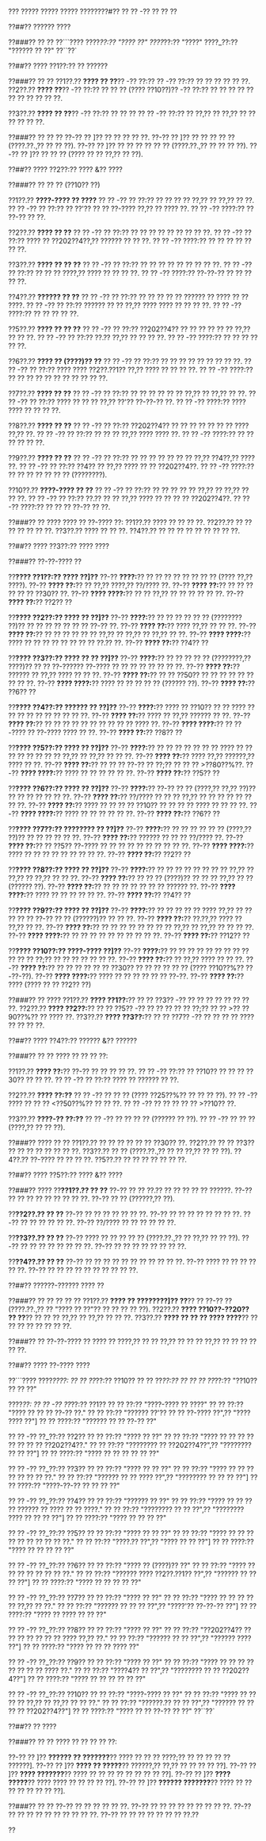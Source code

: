 ??? ????? ????? ????? ????????#?? ?? ?? -?? ?? ?? ??

??##?? ?????? ????

??###?? ?? ??
??```????
????_??:?? "???? ??"
????_??:?? "????"
????_??:?? "?????? ?? ??"
??``??`

??##?? ???? ??1??:?? ?? ??????

??###?? ?? ??
??1??.?? **???? ?? ??**?? -?? ??:?? ?? -?? ??:?? ?? ?? ?? ?? ?? ??.
??2??.?? **???? ??**?? -?? ??:?? ?? ?? ?? (???? ??10??)?? -?? ??:?? ?? ?? ?? ?? ?? ?? ?? ?? ?? ?? ??.

??3??.?? **???? ?? ??**?? -?? ??:?? ?? ?? ?? ?? ?? -?? ??:?? ?? ??,?? ?? ??,?? ?? ?? ?? ?? ?? ??.

??###?? ?? ?? ??
??-?? ?? ]?? ?? ?? ?? ?? ??.
??-?? ?? ]?? ?? ?? ?? ?? ?? (????.??.,?? ?? ?? ??).
??-?? ?? ]?? ?? ?? ?? ?? ?? ?? (????.??.,?? ?? ?? ?? ??).
??-?? ?? ]?? ?? ?? ?? (???? ?? ?? ??,?? ?? ??).

??##?? ???? ??2??:?? ???? &?? ????

??###?? ?? ?? ?? (??10?? ??)

??1??.?? **????-???? ?? ????**
??  ?? -?? ?? ??:?? ?? ?? ?? ?? ??,?? ?? ??,?? ?? ??.
??  ?? -?? ?? ??:?? ?? ??'?? ?? ?? ??-???? ??,?? ?? ???? ??.
??  ?? -?? ????:?? ?? ??-?? ?? ??.

??2??.?? **???? ?? ??**
??  ?? -?? ?? ??:?? ?? ?? ?? ?? ?? ?? ?? ?? ??.
??  ?? -?? ?? ??:?? ???? ?? ??202??4??,?? ?????? ?? ?? ??.
??  ?? -?? ????:?? ?? ?? ?? ?? ?? ?? ??.

??3??.?? **???? ?? ?? ??**
??  ?? -?? ?? ??:?? ?? ?? ?? ?? ?? ?? ?? ?? ??.
??  ?? -?? ?? ??:?? ?? ?? ?? ????,?? ???? ?? ?? ?? ??.
??  ?? -?? ????:?? ??-??-?? ?? ?? ?? ?? ??.

??4??.?? **?????? ?? ??**
??  ?? -?? ?? ??:?? ?? ?? ?? ?? ?? ?????? ?? ???? ?? ?? ????.
??  ?? -?? ?? ??:?? ?????? ?? ?? ??,?? ???? ???? ?? ?? ?? ??.
??  ?? -?? ????:?? ?? ?? ?? ?? ??.

??5??.?? **???? ?? ?? ??**
??  ?? -?? ?? ??:?? ??202??4?? ?? ?? ?? ?? ?? ?? ??,?? ?? ?? ??.
??  ?? -?? ?? ??:?? ??.?? ??,?? ?? ?? ?? ??.
??  ?? -?? ????:?? ?? ?? ?? ?? ?? ??.

??6??.?? **???? ?? (????)?? ??**
??  ?? -?? ?? ??:?? ?? ?? ?? ?? ?? ?? ?? ?? ??.
??  ?? -?? ?? ??:?? ???? ???? ??2??.??1?? ??,?? ???? ?? ?? ?? ??.
??  ?? -?? ????:?? ?? ?? ?? ?? ?? ?? ?? ?? ?? ?? ??.

??7??.?? **???? ?? ??**
??  ?? -?? ?? ??:?? ?? ?? ?? ?? ?? ?? ??,?? ?? ??,?? ?? ??.
??  ?? -?? ?? ??:?? ???? ?? ?? ?? ??,?? ??'?? ??-??-?? ??.
??  ?? -?? ????:?? ???? ???? ?? ?? ?? ??.

??8??.?? **???? ?? ??**
??  ?? -?? ?? ??:?? ??202??4?? ?? ?? ?? ?? ?? ?? ?? ???? ??,?? ??.
??  ?? -?? ?? ??:?? ?? ?? ?? ??,?? ???? ???? ??.
??  ?? -?? ????:?? ?? ?? ?? ?? ?? ??.

??9??.?? **???? ?? ??**
??  ?? -?? ?? ??:?? ?? ?? ?? ?? ?? ?? ?? ??,?? ??4??,?? ???? ??.
??  ?? -?? ?? ??:?? ??4?? ?? ??,?? ???? ?? ?? ??202??4??.
??  ?? -?? ????:?? ?? ?? ?? ?? ?? ?? ?? (????????).

??10??.?? **????-???? ?? ??**
??   ?? -?? ?? ??:?? ?? ?? ?? ?? ?? ??,?? ?? ??,?? ?? ?? ??.
??   ?? -?? ?? ??:?? ??.?? ?? ?? ??,?? ???? ?? ?? ?? ?? ??202??4??.
??   ?? -?? ????:?? ?? ?? ?? ??-?? ?? ??.

??###?? ?? ????
???? ?? ??-???? ??:
??1??.?? ???? ?? ?? ?? ??.
??2??.?? ?? ?? ?? ?? ?? ?? ??.
??3??.?? ???? ?? ?? ??.
??4??.?? ?? ?? ?? ?? ?? ?? ?? ?? ??.

??##?? ???? ??3??:?? ???? ????

??###?? ??-??-???? ??

??**???? ??1??:?? ???? ??]??**
??-?? **????:**?? ?? ?? ?? ?? ?? ?? ?? ?? (???? ??,?? ????).
??-?? **???? ??:**?? ?? ??,?? ????,?? ??/???? ??.
??-?? **???? ??:**?? ?? ?? ?? ?? ?? ?? ??30?? ??.
??-?? **???? ????:**?? ?? ?? ??,?? ?? ?? ?? ?? ?? ??.
??-?? **???? ??:**?? ??2?? ??

??**???? ??2??:?? ???? ?? ??]??**
??-?? **????:**?? ?? ?? ?? ?? ?? ?? (???????? ??)?? ?? ?? ?? ?? ?? ?? ?? ??-?? ??.
??-?? **???? ??:**?? ???? ??,?? ?? ?? ??.
??-?? **???? ??:**?? ?? ?? ?? ?? ?? ?? ??,?? ?? ??,?? ?? ??,?? ?? ??.
??-?? **???? ????:**?? ???? ?? ?? ?? ?? ?? ?? ?? ?? ??.?? ??.
??-?? **???? ??:**?? ??4?? ??

??**???? ??3??:?? ???? ?? ?? ??]??**
??-?? **????:**?? ?? ?? ?? ?? ?? (????????,?? ????)?? ?? ?? ??-?????? ??-???? ?? ?? ?? ?? ?? ?? ?? ??.
??-?? **???? ??:**?? ?????? ?? ??,?? ???? ?? ?? ??.
??-?? **???? ??:**?? ?? ?? ??50?? ?? ?? ?? ?? ?? ?? ?? ?? ??.
??-?? **???? ????:**?? ???? ?? ?? ?? ?? ?? (?????? ??).
??-?? **???? ??:**?? ??6?? ??

??**???? ??4??:?? ?????? ?? ??]??**
??-?? **????:**?? ???? ?? ??10?? ?? ?? ???? ?? ?? ?? ?? ?? ?? ?? ?? ?? ??.
??-?? **???? ??:**?? ???? ?? ??,?? ?????? ?? ??.
??-?? **???? ??:**?? ?? ?? ?? ?? ?? ?? ?? ?? ?? ?? ???? ??.
??-?? **???? ????:**?? ?? ??-???? ?? ??-???? ???? ?? ??.
??-?? **???? ??:**?? ??8?? ??

??**???? ??5??:?? ???? ?? ??]??**
??-?? **????:**?? ?? ?? ?? ?? ?? ?? ?? ???? ?? ?? ?? ?? ?? ?? ?? ?? ??,?? ?? ??,?? ?? ?? ??.
??-?? **???? ??:**?? ???? ??,?? ??????,?? ???? ?? ??.
??-?? **???? ??:**?? ?? ?? ?? ??-?? ?? ??;?? ?? ?? ?? >??80??%??.
??-?? **???? ????:**?? ???? ?? ?? ?? ?? ?? ??.
??-?? **???? ??:**?? ??5?? ??

??**???? ??6??:?? ???? ?? ??]??**
??-?? **????:**?? ??-?? ?? ?? (????,?? ??,?? ??)?? ?? ?? ?? ?? ?? ?? ??.
??-?? **???? ??:**?? ??/???? ?? ?? ?? ??,?? ?? ?? ?? ?? ?? ?? ?? ??.
??-?? **???? ??:**?? ???? ?? ?? ?? ?? ??10?? ?? ?? ?? ?? ???? ?? ?? ?? ??.
??-?? **???? ????:**?? ???? ?? ?? ?? ?? ?? ??.
??-?? **???? ??:**?? ??6?? ??

??**???? ??7??:?? ???????? ?? ??]??**
??-?? **????:**?? ?? ?? ?? ?? ?? ?? (????,?? ??)?? ?? ?? ?? ?? ?? ??.
??-?? **???? ??:**?? ?????? ?? ?? ?? ??/???? ??.
??-?? **???? ??:**?? ?? ??5?? ??-???? ?? ?? ?? ?? ?? ?? ?? ?? ?? ??.
??-?? **???? ????:**?? ???? ?? ?? ?? ?? ?? ?? ?? ?? ??.
??-?? **???? ??:**?? ??2?? ??

??**???? ??8??:?? ???? ?? ??]??**
??-?? **????:**?? ?? ?? ?? ?? ?? ?? ?? ?? ??,?? ?? ??,?? ?? ??,?? ?? ?? ??.
??-?? **???? ??:**?? ?? ?? ?? (????)?? ?? ?? ?? ??,?? ?? ?? (?????? ??).
??-?? **???? ??:**?? ?? ?? ?? ?? ?? ?? ?? ?????? ??.
??-?? **???? ????:**?? ???? ?? ?? ?? ?? ?? ??.
??-?? **???? ??:**?? ??4?? ??

??**???? ??9??:?? ???? ?? ??]??**
??-?? **????:**?? ?? ?? ?? ?? ?? ???? ??,?? ?? ?? ?? ?? ?? ??-?? ?? ?? (??????)?? ?? ?? ??.
??-?? **???? ??:**?? ??.??,?? ???? ?? ??,?? ?? ??.
??-?? **???? ??:**?? ?? ?? ?? ?? ?? ?? ?? ?? ??,?? ?? ??,?? ?? ?? ?? ??.
??-?? **???? ????:**?? ?? ?? ?? ?? ?? ?? ?? ?? ?? ??.
??-?? **???? ??:**?? ??12?? ??

??**???? ??10??:?? ????-???? ??]??**
??-?? **????:**?? ?? ?? ?? ?? ?? ?? ?? ?? ?? ?? ?? ?? ??;?? ?? ?? ?? ?? ?? ?? ??.
??-?? **???? ??:**?? ?? ??,?? ???? ?? ?? ??.
??-?? **???? ??:**?? ?? ?? ?? ?? ?? ?? ??30?? ?? ?? ?? ?? ?? ?? (???? ??10??%?? ??-??-??).
??-?? **???? ????:**?? ???? ?? ?? ?? ?? ?? ?? ??-??.
??-?? **???? ??:**?? ???? (???? ?? ?? ??2?? ??)

??###?? ?? ????
??1??.?? **???? ??1??:**?? ?? ?? ??3?? -?? ?? ?? ?? ?? ?? ?? ?? ??.
??2??.?? **???? ??2??:**?? ?? ?? ??5?? -?? ?? ?? ?? ?? ?? ??;?? ?? ?? >?? ??90??%?? ?? ???? ??.
??3??.?? **???? ??3??:**?? ?? ?? ??7?? -?? ?? ?? ?? ?? ???? ?? ?? ?? ??.

??##?? ???? ??4??:?? ?????? &?? ??????

??###?? ?? ??
???? ?? ?? ?? ??:

??1??.?? **???? ??:**?? ??-?? ?? ?? ?? ?? ??.
??  ?? -?? ??:?? ?? ??10?? ?? ?? ?? ??30?? ?? ?? ??.
??  ?? -?? ?? ??:?? ???? ?? ?????? ?? ??.

??2??.?? **???? ??:??**
??  ?? -?? ?? ?? ?? (???? ??25??%?? ?? ?? ?? ??).
??  ?? -?? ???? ?? ?? ?? <??50??%?? ?? ?? ??.
??  ?? -?? ?? ?? ?? ?? ?? >??10?? ??.

??3??.?? **????-?? ??:??**
??  ?? -?? ?? ?? ?? ?? (?????? ?? ??).
??  ?? -?? ?? ?? ?? (????,?? ?? ?? ??).

??###?? ???? ?? ??
??1??.?? ?? ?? ?? ?? ?? ?? ??30?? ??.
??2??.?? ?? ?? ??3?? ?? ?? ?? ?? ?? ?? ?? ??.
??3??.?? ?? ?? (????.??.,?? ?? ?? ??,?? ?? ?? ??).
??4??.?? ??-???? ?? ?? ?? ??.
??5??.?? ?? ?? ?? ?? ?? ?? ??.

??##?? ???? ??5??:?? ???? &?? ????

??###?? ????
??**??1??.?? ?? ??**
??-?? ?? ?? ??.?? ?? ?? ?? ?? ?? ??????.
??-?? ?? ?? ?? ?? ?? ?? ?? ?? ??.
??-?? ?? ?? (??????,?? ??).

??**??2??.?? ?? ??**
??-?? ?? ?? ?? ?? ?? ?? ??.
??-?? ?? ?? ?? ?? ?? ?? ?? ??.
??-?? ?? ?? ?? ?? ?? ??.
??-?? ??/???? ?? ?? ?? ?? ?? ??.

??**??3??.?? ?? ??**
??-?? ???? ?? ?? ?? ?? ?? (????.??.,?? ?? ??,?? ?? ?? ??).
??-?? ?? ?? ?? ?? ?? ?? ?? ??.
??-?? ?? ?? ?? ?? ?? ?? ?? ??.

??**??4??.?? ?? ??**
??-?? ?? ?? ?? ?? ?? ?? ?? ?? ?? ?? ??.
??-?? ???? ?? ?? ?? ?? ?? ??.
??-?? ?? ?? ?? ?? ?? ?? ?? ?? ?? ??.

??##?? ??????-?????? ???? ??

??###?? ?? ?? ?? ?? ??
??1??.?? **???? ?? ????????]?? ??**?? ?? ??-?? ?? (????.??.,?? ?? "???? ?? ??"?? ?? ?? ?? ?? ??).
??2??.?? **???? ??10??-??20?? ?? ??**?? ?? ?? ?? ??,?? ?? ??,?? ?? ?? ??.
??3??.?? **???? ?? ?? ?? ???? ????**?? ?? ?? ?? ?? ?? ?? ?? ??.

??###?? ?? ??-??-???? ??
???? ?? ????,?? ?? ?? ??,?? ?? ?? ?? ??,?? ?? ?? ?? ?? ?? ??.

??##?? ???? ??-???? ????

??```????
????_????:
?? ?? ??_??:?? ??10??
?? ?? ??_??:?? ??
?? ?? ??_??:?? "??10?? ?? ?? ??"

????_??:
?? ?? -?? ??_??:?? ??1??
??   ?? ??:?? "????-???? ?? ????"
??   ?? ??:?? "???? ?? ?? ?? ??-?? ??."
??   ?? ??:?? "?????? ??'?? ?? ?? ??-???? ??",?? "???? ???? ??"]
??   ?? ????:?? "?????? ?? ?? ??-?? ??"

?? ?? -?? ??_??:?? ??2??
??   ?? ??:?? "???? ?? ??"
??   ?? ??:?? "???? ?? ?? ?? ?? ?? ?? ?? ?? ??202??4??."
??   ?? ??:?? "???????? ?? ??202??4??",?? "???????? ?? ?? ??"]
??   ?? ????:?? "???? ?? ?? ?? ?? ?? ??"

?? ?? -?? ??_??:?? ??3??
??   ?? ??:?? "???? ?? ?? ??"
??   ?? ??:?? "???? ?? ?? ?? ?? ?? ?? ?? ??."
??   ?? ??:?? "?????? ?? ?? ???? ??",?? "???????? ?? ?? ?? ??"]
??   ?? ????:?? "????-??-?? ?? ?? ?? ??"

?? ?? -?? ??_??:?? ??4??
??   ?? ??:?? "?????? ?? ??"
??   ?? ??:?? "???? ?? ?? ?? ?? ?????? ?? ???? ?? ?? ????."
??   ?? ??:?? "???????? ?? ?? ??",?? "???????? ???? ?? ?? ?? ??"]
??   ?? ????:?? "???? ?? ?? ?? ??"

?? ?? -?? ??_??:?? ??5??
??   ?? ??:?? "???? ?? ?? ??"
??   ?? ??:?? "???? ?? ?? ?? ?? ?? ?? ?? ?? ?? ??."
??   ?? ??:?? "????.?? ??",?? "???? ?? ?? ??"]
??   ?? ????:?? "???? ?? ?? ?? ?? ??"

?? ?? -?? ??_??:?? ??6??
??   ?? ??:?? "???? ?? (????)?? ??"
??   ?? ??:?? "???? ?? ?? ?? ?? ?? ?? ?? ??."
??   ?? ??:?? "?????? ???? ??2??.??1?? ??",?? "?????? ?? ?? ?? ??"]
??   ?? ????:?? "???? ?? ?? ?? ?? ??"

?? ?? -?? ??_??:?? ??7??
??   ?? ??:?? "???? ?? ??"
??   ?? ??:?? "???? ?? ?? ?? ?? ?? ??,?? ?? ??."
??   ?? ??:?? "?????? ?? ?? ?? ??",?? "????'?? ??-??-?? ??"]
??   ?? ????:?? "???? ?? ???? ?? ?? ??"

?? ?? -?? ??_??:?? ??8??
??   ?? ??:?? "???? ?? ??"
??   ?? ??:?? "??202??4?? ?? ?? ?? ?? ?? ?? ?? ???? ??,?? ??."
??   ?? ??:?? "?????? ?? ?? ??",?? "?????? ???? ??"]
??   ?? ????:?? "???? ?? ?? ?? ???? ??"

?? ?? -?? ??_??:?? ??9??
??   ?? ??:?? "???? ?? ??"
??   ?? ??:?? "???? ?? ?? ?? ?? ?? ?? ?? ?? ???? ??."
??   ?? ??:?? "????4?? ?? ??",?? "???????? ?? ?? ??202??4??"]
??   ?? ????:?? "???? ?? ?? ?? ?? ?? ??"

?? ?? -?? ??_??:?? ??10??
??   ?? ??:?? "????-???? ?? ??"
??   ?? ??:?? "???? ?? ?? ?? ?? ??,?? ?? ??,?? ?? ?? ??."
??   ?? ??:?? "??????.?? ?? ?? ??",?? "?????? ?? ?? ?? ?? ??202??4??"]
??   ?? ????:?? "???? ?? ?? ??-?? ?? ??"
??``??`

??##?? ?? ????

??###?? ?? ??
???? ?? ?? ?? ?? ??:

??-?? ?? ]?? **?????? ?? ???????**?? ???? ?? ?? ?? ????;?? ?? ?? ?? ?? ?? ??????].
??-?? ?? ]?? **???? ?? ?????**?? ??????,?? ??,?? ?? ?? ?? ?? ??].
??-?? ?? ]?? **???? ???????**?? ???? ?? ?? ?? ?? ?? ?? ?? ?? ??].
??-?? ?? ]?? **???? ?????**?? ???? ???? ?? ?? ?? ?? ??].
??-?? ?? ]?? **?????? ???????**?? ???? ?? ?? ?? ?? ?? ?? ?? ??].

??###?? ?? ??
??-?? ?? ?? ?? ?? ?? ??.
??-?? ?? ?? ?? ?? ?? ?? ?? ?? ??.
??-?? ?? ?? ?? ?? ?? ?? ?? ?? ?? ??.
??-?? ?? ?? ?? ?? ?? ?? ?? ??.??

??